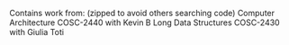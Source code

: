 Contains work from: 	(zipped to avoid others searching code)
Computer Architecture COSC-2440 with Kevin B Long
Data Structures COSC-2430 with Giulia Toti